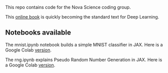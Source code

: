 This repo contains code for the Nova Science coding group.

This [online book](https://d2l.ai/) is quickly becoming the standard text for Deep Learning.

## Notebooks available

The mnist.ipynb notebook builds a simple MNIST classifier in JAX. Here is a Google Colab [version](https://drive.google.com/file/d/1k1MPeOXrm8UIgf5tRydGajUhrA9kQ9KP/view?usp=sharing).

The rng.ipynb explains Pseudo Random Number Generation in JAX. Here is a Google Colab [version](https://drive.google.com/file/d/1gXnED5oyTWUazb_z4oJroB54vngdZ6mn/view?usp=sharing).



